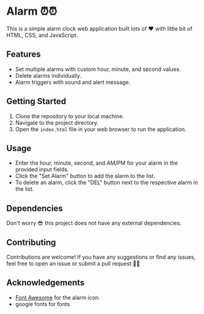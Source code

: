 # Alarm ⏰⏰

This is a simple alarm clock web application built lots of ❤ with little bit of HTML, CSS, and JavaScript.

## Features

- Set multiple alarms with custom hour, minute, and second values.
- Delete alarms individually.
- Alarm triggers with sound and alert message.

## Getting Started
1. Clone the repository to your local machine.
2. Navigate to the project directory.
3. Open the `index.html` file in your web browser to run the application.

## Usage
- Enter the hour, minute, second, and AM/PM for your alarm in the provided input fields.
- Click the "Set Alarm" button to add the alarm to the list.
- To delete an alarm, click the "DEL" button next to the respective alarm in the list.

## Dependencies
Don't worry 😎 this project does not have any external dependencies.

## Contributing
Contributions are welcome! If you have any suggestions or find any issues, feel free to open an issue or submit a pull request.🤷‍♂️

## Acknowledgements

- [Font Awesome](https://fontawesome.com/) for the alarm icon.
- google fonts for fonts

